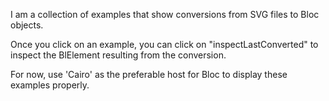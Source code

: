 I am a collection of examples that show conversions from SVG files to Bloc objects.

Once you click on an example, you can click on "inspectLastConverted" to inspect the BlElement resulting from the conversion.

For now, use 'Cairo' as the preferable host for Bloc to display these examples properly.